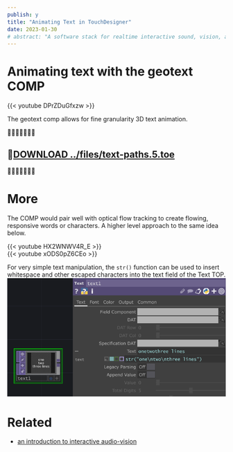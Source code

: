 ```yaml
---
publish: y
title: "Animating Text in TouchDesigner"
date: 2023-01-30
# abstract: "A software stack for realtime interactive sound, vision, and projection mapped video."
---
```

# Animating text with the geotext COMP

{{< youtube DPrZDuGfxzw >}}

The geotext comp allows for fine granularity 3D text animation.

💾💾💾💾💾💾💾
## 💾[DOWNLOAD ../files/text-paths.5.toe](../files/text-paths.5.toe)  
💾💾💾💾💾💾💾

# More
The COMP would pair well with optical flow tracking to create flowing, responsive words or characters.  A higher level approach to the same idea below.

{{< youtube HX2WNWV4R_E >}}  
{{< youtube xODS0pZ6CEo >}}

<!-- vector fields: https://www.youtube.com/watch?v=7oYBTF_9DHg -->

For very simple text manipulation, the `str()` function can be used to insert whitespace and other escaped characters into the text field of the Text TOP.
![multiple-lines-textTOP](../files/multiple-lines-textTOP.png)
# Related
- [an introduction to interactive audio-vision](an%20introduction%20to%20interactive%20audio-vision.md)




